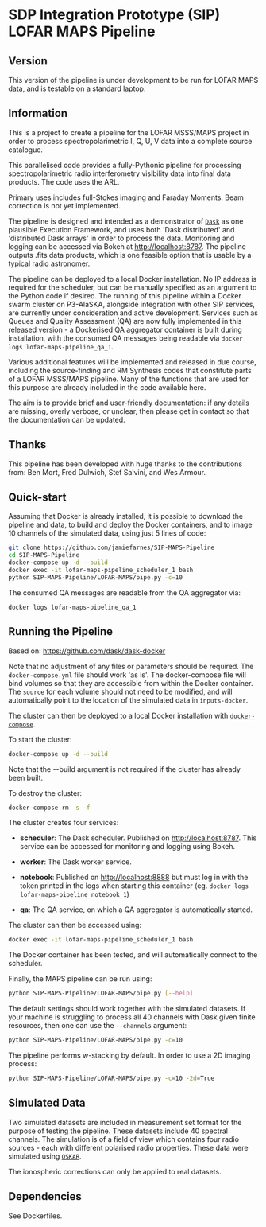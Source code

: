 SDP Integration Prototype (SIP) LOFAR MAPS Pipeline
========================================

## Version
This version of the pipeline is under development to be run for LOFAR MAPS data, and is testable on a standard laptop.

## Information

This is a project to create a pipeline for the LOFAR MSSS/MAPS project in order to process spectropolarimetric I, Q, U, V data into a complete source catalogue.

This parallelised code provides a fully-Pythonic pipeline for processing spectropolarimetric radio interferometry visibility data into final data products. The code uses the ARL.

Primary uses includes full-Stokes imaging and Faraday Moments. Beam correction is not yet implemented.

The pipeline is designed and intended as a demonstrator of [`Dask`](https://dask.pydata.org/en/latest/) as one plausible Execution Framework, and uses both 'Dask distributed' and 'distributed Dask arrays' in order to process the data. Monitoring and logging can be accessed via Bokeh at <http://localhost:8787>. The pipeline outputs .fits data products, which is one feasible option that is usable by a typical radio astronomer.

The pipeline can be deployed to a local Docker installation. No IP address is required for the scheduler, but can be manually specified as an argument to the Python code if desired. The running of this pipeline within a Docker swarm cluster on P3-AlaSKA, alongside integration with other SIP services, are currently under consideration and active development. Services such as Queues and Quality Assessment (QA) are now fully implemented in this released version - a Dockerised QA aggregator container is built during installation, with the consumed QA messages being readable via `docker logs lofar-maps-pipeline_qa_1`.

Various additional features will be implemented and released in due course, including the source-finding and RM Synthesis codes that constitute parts of a LOFAR MSSS/MAPS pipeline. Many of the functions that are used for this purpose are already included in the code available here.

The aim is to provide brief and user-friendly documentation: if any details are missing, overly verbose, or unclear, then please get in contact so that the documentation can be updated.


## Thanks
This pipeline has been developed with huge thanks to the contributions from: Ben Mort, Fred Dulwich, Stef Salvini, and Wes Armour.


## Quick-start
Assuming that Docker is already installed, it is possible to download the pipeline and data, to build and deploy the Docker containers, and to image 10 channels of the simulated data, using just 5 lines of code:
```bash
git clone https://github.com/jamiefarnes/SIP-MAPS-Pipeline
cd SIP-MAPS-Pipeline
docker-compose up -d --build
docker exec -it lofar-maps-pipeline_scheduler_1 bash
python SIP-MAPS-Pipeline/LOFAR-MAPS/pipe.py -c=10
```

The consumed QA messages are readable from the QA aggregator via:
```
docker logs lofar-maps-pipeline_qa_1
```

## Running the Pipeline
Based on: <https://github.com/dask/dask-docker>

Note that no adjustment of any files or parameters should be required. The `docker-compose.yml` file should work 'as is'. The docker-compose file will bind volumes so that they are accessible from within the Docker container. The `source` for each volume should not need to be modified, and will automatically point to the location of the simulated data in `inputs-docker`.

The cluster can then be deployed to a local Docker installation with [`docker-compose`](https://docs.docker.com/compose/overview/).

To start the cluster:

```bash
docker-compose up -d --build
```
Note that the --build argument is not required if the cluster has already been built.

To destroy the cluster:

```bash
docker-compose rm -s -f
```

The cluster creates four services:

-   **scheduler**: The Dask scheduler. Published on <http://localhost:8787>. This service can be accessed for monitoring and logging using Bokeh.

-   **worker**: The Dask worker service.

-   **notebook**: Published on <http://localhost:8888> but must log in with the
token printed in the logs when starting this container
(eg. `docker logs lofar-maps-pipeline_notebook_1`)

-   **qa**: The QA service, on which a QA aggregator is automatically started.

The cluster can then be accessed using:
```bash
docker exec -it lofar-maps-pipeline_scheduler_1 bash
```

The Docker container has been tested, and will automatically connect to the scheduler.

Finally, the MAPS pipeline can be run using:
```bash
python SIP-MAPS-Pipeline/LOFAR-MAPS/pipe.py [--help]
```
The default settings should work together with the simulated datasets. If your machine is struggling to process all 40 channels with Dask given finite resources, then one can use the ```--channels``` argument:
```bash
python SIP-MAPS-Pipeline/LOFAR-MAPS/pipe.py -c=10
```

The pipeline performs w-stacking by default. In order to use a 2D imaging process:
```bash
python SIP-MAPS-Pipeline/LOFAR-MAPS/pipe.py -c=10 -2d=True
```

## Simulated Data
Two simulated datasets are included in measurement set format for the purpose of testing the pipeline. These datasets include 40 spectral channels. The simulation is of a field of view which contains four radio sources - each with different polarised radio properties. These data were simulated using [`OSKAR`](https://github.com/OxfordSKA/OSKAR).

The ionospheric corrections can only be applied to real datasets.

## Dependencies

See Dockerfiles.
